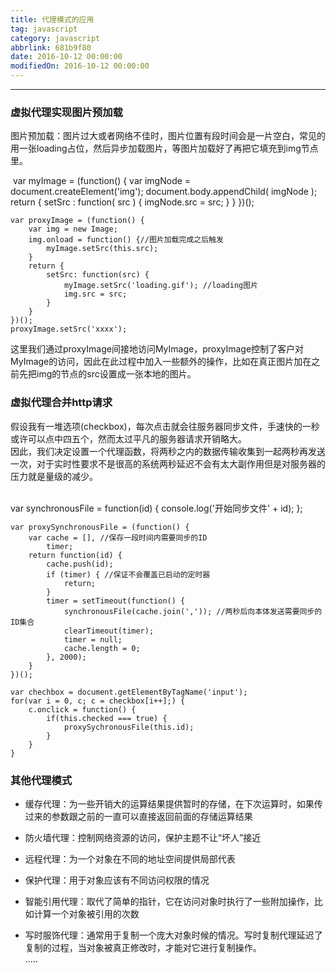 ```yaml
---
title: 代理模式的应用
tag: javascript
category: javascript
abbrlink: 681b9f80
date: 2016-10-12 00:00:00
modifiedOn: 2016-10-12 00:00:00
---
```

* * *

### 虚拟代理实现图片预加载

图片预加载：图片过大或者网络不佳时，图片位置有段时间会是一片空白，常见的用一张loading占位，然后异步加载图片，等图片加载好了再把它填充到img节点里。


​    <!-- more -->
    var myImage = (function() {
        var imgNode = document.createElement('img');
        document.body.appendChild( imgNode );
        return {
            setSrc : function( src ) {
                imgNode.src = src;
            }
        }
    })();
    
    var proxyImage = (function() {
        var img = new Image;
        img.onload = function() {//图片加载完成之后触发
            myImage.setSrc(this.src);
        }
        return {
            setSrc: function(src) {
                myImage.setSrc('loading.gif'); //loading图片
                img.src = src;
            }
        }
    })();
    proxyImage.setSrc('xxxx');

这里我们通过proxyImage间接地访问MyImage，proxyImage控制了客户对MyImage的访问，因此在此过程中加入一些额外的操作，比如在真正图片加在之前先把img的节点的src设置成一张本地的图片。

### 虚拟代理合并http请求

假设我有一堆选项(checkbox)，每次点击就会往服务器同步文件，手速快的一秒或许可以点中四五个，然而太过平凡的服务器请求开销略大。  
因此，我们决定设置一个代理函数，将两秒之内的数据传输收集到一起两秒再发送一次，对于实时性要求不是很高的系统两秒延迟不会有太大副作用但是对服务器的压力就是量级的减少。


​    
    var synchronousFile = function(id) {
        console.log('开始同步文件' + id);
    };
    
    var proxySynchronousFile = (function() {
        var cache = [], //保存一段时间内需要同步的ID
            timer;
        return function(id) {
            cache.push(id);
            if (timer) { //保证不会覆盖已启动的定时器
                return;
            }
            timer = setTimeout(function() {
                synchronousFile(cache.join(',')); //两秒后向本体发送需要同步的ID集合
                clearTimeout(timer);
                timer = null;
                cache.length = 0;
            }, 2000);
        }
    })();
    
    var chechbox = document.getElementByTagName('input');
    for(var i = 0, c; c = checkbox[i++];) {
        c.onclick = function() {
            if(this.checked === true) {
                proxySychronousFile(this.id);
            }
        }
    }

### 其他代理模式

  * 缓存代理：为一些开销大的运算结果提供暂时的存储，在下次运算时，如果传过来的参数跟之前的一直可以直接返回前面的存储运算结果

  * 防火墙代理：控制网络资源的访问，保护主题不让“坏人”接近

  * 远程代理：为一个对象在不同的地址空间提供局部代表

  * 保护代理：用于对象应该有不同访问权限的情况

  * 智能引用代理：取代了简单的指针，它在访问对象时执行了一些附加操作，比如计算一个对象被引用的次数

  * 写时服饰代理：通常用于复制一个庞大对象时候的情况。写时复制代理延迟了复制的过程，当对象被真正修改时，才能对它进行复制操作。  
.....

